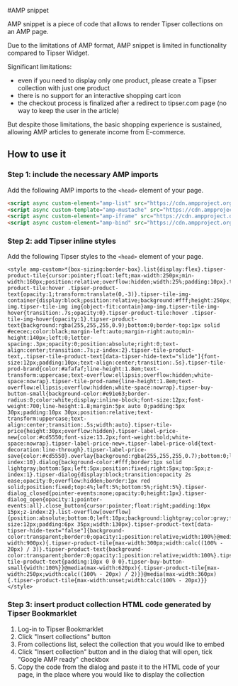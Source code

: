 #AMP snippet

AMP snippet is a piece of code that allows to render Tipser collections on an AMP page.

Due to the limitations of AMP format, AMP snippet is limited in functionality compared to Tipser Widget.

Significant limitations:
- even if you need to display only one product, please create a Tipser collection with just one product
- there is no support for an interactive shopping cart icon
- the checkout process is finalized after a redirect to tipser.com page (no way to keep the user in the article)

But despite those limitations, the basic shopping experience is sustained, allowing AMP articles to generate income from E-commerce.  

## How to use it ##

### Step 1: include the necessary AMP imports ###

Add the following AMP imports to the `<head>` element of your page.

```html
<script async custom-element="amp-list" src="https://cdn.ampproject.org/v0/amp-list-0.1.js"></script>
<script async custom-template="amp-mustache" src="https://cdn.ampproject.org/v0/amp-mustache-0.1.js"></script>
<script async custom-element="amp-iframe" src="https://cdn.ampproject.org/v0/amp-iframe-0.1.js"></script>
<script async custom-element="amp-bind" src="https://cdn.ampproject.org/v0/amp-bind-0.1.js"></script>
```

### Step 2: add Tipser inline styles ###

Add the following Tipser styles to the `<head>` element of your page.

```
<style amp-custom>*{box-sizing:border-box}.list{display:flex}.tipser-product-tile{cursor:pointer;float:left;max-width:250px;min-width:160px;position:relative;overflow:hidden;width:25%;padding:10px}.tipser-product-tile:hover .tipser-product-text{opacity:1;transform:translate(0,-3)}.tipser-tile-img-container{display:block;position:relative;background:#fff;height:250px;width:100%}amp-img.tipser-tile-img img{object-fit:contain}amp-img.tipser-tile-img-hover{transition:.7s;opacity:0}.tipser-product-tile:hover .tipser-tile-img-hover{opacity:1}.tipser-product-text{background:rgba(255,255,255,0.9);bottom:0;border-top:1px solid #ececec;color:black;margin-left:auto;margin-right:auto;min-height:140px;left:0;letter-spacing:.3px;opacity:0;position:absolute;right:0;text-align:center;transition:.7s;z-index:2}.tipser-tile-product-text,.tipser-tile-product-text[data-tipser-hide-text="slide"]{font-size:12px;padding:10px;text-align:center;transition:.5s}.tipser-tile-prod-brand{color:#afafaf;line-height:1.8em;text-transform:uppercase;text-overflow:ellipsis;overflow:hidden;white-space:nowrap}.tipser-tile-prod-name{line-height:1.8em;text-overflow:ellipsis;overflow:hidden;white-space:nowrap}.tipser-buy-button-small{background-color:#e91e63;border-radius:0;color:white;display:inline-block;font-size:12px;font-weight:700;line-height:1.8;margin:5px auto 0;padding:5px 30px;padding:10px 30px;position:relative;text-transform:uppercase;text-align:center;transition:.5s;width:auto}.tipser-tile-price{height:30px;overflow:hidden}.tipser-label-price-new{color:#cd5550;font-size:13.2px;font-weight:bold;white-space:nowrap}.tipser-label-price-new+.tipser-label-price-old{text-decoration:line-through}.tipser-label-price-save{color:#cd5550}.overlay{background:rgba(255,255,255,0.7);bottom:0;left:0;overflow:auto;position:fixed;right:0;top:0;z-index:10}.dialog{background-color:#fff;border:1px solid lightgray;bottom:5px;left:5px;position:fixed;right:5px;top:5px;z-index:1}.tipser-dialog{display:block;transition:opacity 2s ease;opacity:0;overflow:hidden;border:1px red solid;position:fixed;top:4%;left:5%;bottom:5%;right:5%}.tipser-dialog_closed{pointer-events:none;opacity:0;height:1px}.tipser-dialog_open{opacity:1;pointer-events:all}.close_button{cursor:pointer;float:right;padding:10px 15px;z-index:2}.list-overflow[overflow]{position:absolute;bottom:0;left:10px;background:lightgray;color:gray;font-size:12px;padding:6px 35px;width:130px}.tipser-product-text[data-tipser-hide-text="false"]{background-color:transparent;border:0;opacity:1;position:relative;width:100%}@media(max-width:900px){.tipser-product-tile{max-width:300px;width:calc((100% - 20px) / 3)}.tipser-product-text{background-color:transparent;border:0;opacity:1;position:relative;width:100%}.tipser-tile-product-text{padding:10px 0 0 0}.tipser-buy-button-small{width:100%}}@media(max-width:620px){.tipser-product-tile{max-width:250px;width:calc((100% - 20px) / 2)}}@media(max-width:360px){.tipser-product-tile{max-width:unset;width:calc(100% - 20px)}}</style>
```

### Step 3: insert product collection HTML code generated by Tipser Bookmarklet ###

1. Log-in to Tipser Bookmarklet
2. Click "Insert collections" button
3. From collections list, select the collection that you would like to embed
4. Click "Insert collection" button and in the dialog that will open, tick "Google AMP ready" checkbox
5. Copy the code from the dialog and paste it to the HTML code of your page, in the place where you would like to display the collection
   
